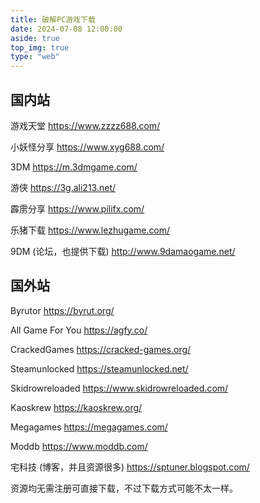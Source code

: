 ```yaml
---
title: 破解PC游戏下载
date: 2024-07-08 12:00:00
aside: true
top_img: true
type: "web"
---
```


## 国内站

游戏天堂
https://www.zzzz688.com/

小妖怪分享
https://www.xyg688.com/

3DM
https://m.3dmgame.com/

游侠
https://3g.ali213.net/

霹雳分享
https://www.pilifx.com/

乐猪下载
https://www.lezhugame.com/

9DM (论坛，也提供下载)
http://www.9damaogame.net/

## 国外站

Byrutor
https://byrut.org/

All Game For You
https://agfy.co/

CrackedGames
https://cracked-games.org/

Steamunlocked
https://steamunlocked.net/

Skidrowreloaded
https://www.skidrowreloaded.com/

Kaoskrew
https://kaoskrew.org/

Megagames
https://megagames.com/

Moddb
https://www.moddb.com/

宅科技 (博客，并且资源很多)
https://sptuner.blogspot.com/

资源均无需注册可直接下载，不过下载方式可能不太一样。